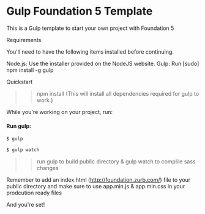 # Gulp Foundation 5 Template

This is a Gulp template to start your own project with Foundation 5

Requirements

You'll need to have the following items installed before continuing.

Node.js: Use the installer provided on the NodeJS website.
Gulp: Run [sudo] npm install -g gulp

Quickstart

>> npm install (This will install all dependencies required for gulp to work.) 

While you're working on your project, run:

#### Run gulp:

```sh
$ gulp
```

```sh
$ gulp watch
```

>> run gulp to build public directory  & gulp watch to complile sass changes

Remember to add an index.html (http://foundation.zurb.com/) file to your public directory and make sure to use app.min.js & app.min.css in your prodcution ready files 

And you're set!